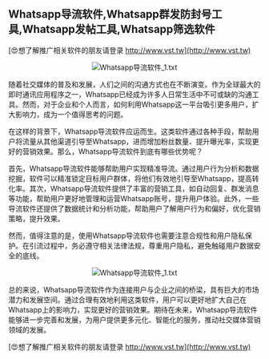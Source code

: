 ## **Whatsapp导流软件,Whatsapp群发防封号工具,Whatsapp发帖工具,Whatsapp筛选软件**

[😍想了解推广相关软件的朋友请登录 http://www.vst.tw](http://www.vst.tw)

 <center><img src="https://vst.tw/MP4/tuiguang/png/2.png" alt="Whatsapp导流软件_1.txt"></center>

随着社交媒体的普及和发展，人们之间的沟通方式也在不断演变。作为全球最大的即时通讯应用程序之一，Whatsapp已经成为许多人日常生活中不可或缺的沟通工具。然而，对于企业和个人而言，如何利用Whatsapp这一平台吸引更多用户，扩大影响力，成为一个值得思考的问题。

在这样的背景下，Whatsapp导流软件应运而生。这类软件通过各种手段，帮助用户将流量从其他渠道引导至Whatsapp，进而增加粉丝数量、提升曝光率，实现更好的营销效果。那么，Whatsapp导流软件到底有哪些优势呢？

首先，Whatsapp导流软件能够帮助用户实现精准导流。通过用户行为分析和数据挖掘，软件可以精准锁定目标用户群体，将他们有效地引导至Whatsapp，提高转化率。其次，Whatsapp导流软件提供了丰富的营销工具，如自动回复、群发消息等功能，帮助用户更好地管理和运营Whatsapp账号，提升用户体验。此外，一些导流软件还提供了数据统计和分析功能，帮助用户了解用户行为和偏好，优化营销策略，提升效果。

然而，值得注意的是，使用Whatsapp导流软件也需要注意合规性和用户隐私保护。在引流过程中，务必遵守相关法律法规，尊重用户隐私，避免触碰用户数据安全的底线。

 <center><img src="https://vst.tw/MP4/tuiguang/png/1.png" alt="Whatsapp导流软件_1.txt"></center>

总的来说，Whatsapp导流软件作为连接用户与企业之间的桥梁，具有巨大的市场潜力和发展空间。通过合理有效地利用这类软件，用户可以更好地扩大自己在Whatsapp上的影响力，实现更好的营销效果。期待在未来，Whatsapp导流软件能够进一步完善和发展，为用户提供更多元化、智能化的服务，推动社交媒体营销领域的发展。

[😍想了解推广相关软件的朋友请登录 http://www.vst.tw](http://www.vst.tw)



